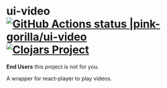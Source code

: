 # ui-video [![GitHub Actions status |pink-gorilla/ui-video](https://github.com/pink-gorilla/ui-video/workflows/CI/badge.svg)](https://github.com/pink-gorilla/ui-video/actions?workflow=CI)[![Clojars Project](https://img.shields.io/clojars/v/org.pinkgorilla/ui-video.svg)](https://clojars.org/org.pinkgorilla/ui-video)

**End Users** this project is not for you.


A wrapper for react-player to play videos.
